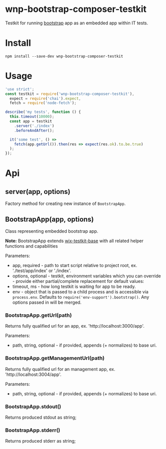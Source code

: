 # wnp-bootstrap-composer-testkit

Testkit for running [bootstrap](../) app as an embedded app within IT tests.

# Install

```
npm install --save-dev wnp-bootstrap-composer-testkit
```

# Usage

```js
'use strict';
const testkit = require('wnp-bootstrap-composer-testkit'),
  expect = require('chai').expect,
  fetch = require('node-fetch');

describe('my tests', function () {
  this.timeout(10000);
  const app = testkit
    .server('./index')
    .beforeAndAfter();

  it('some test', () => 
    fetch(app.getUrl()).then(res => expect(res.ok).to.be.true)
  );
});
```

# Api

## server(app, options)
Factory method for creating new instance of `BootstrapApp`.

## BootstrapApp(app, options)
Class representing embedded bootstrap app.

**Note:** BootstrapApp extends [wix-testkit-base](../../testing/wix-testkit-base) with all related helper functions and capabilities

Parameters:
 - app, required - path to start script relative to project root, ex. './test/app/index' or './index'.
 - options, optional - testkit, environment variables which you can override - provide either partial/complete replacement for default values:
  - timeout, ms - how long testkit is waiting for app to be ready.
  - env - object that is passed to a child process and is accessible via `process.env`. Defaults to `require('env-support').bootstrap()`. Any options passed in will be merged.
 
### BootstrapApp.getUrl(path)
Returns fully qualified url for an app, ex. 'http://localhost:3000/app'.
 
Parameters:
 - path, string, optional - if provided, appends (+ normalizes) to base uri.

### BootstrapApp.getManagementUrl(path)
Returns fully qualified url for an management app, ex. 'http://localhost:3004/app'.
 
Parameters:
 - path, string, optional - if provided, appends (+ normalizes) to base uri.

### BootstrapApp.stdout()
Returns produced stdout as string;

### BootstrapApp.stderr()
Returns produced stderr as string;